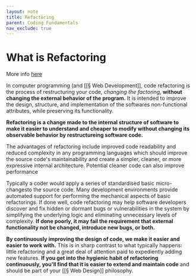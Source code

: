 ```yaml
---
layout: note
title: Refactoring
parent: Coding Fundamentals
nav_exclude: true
---
```


# What is Refactoring
More info [here](https://lispcast.com/stop-refactoring-and-start-factoring/)

In computer programming (and [[§ Web Development]], code refactoring is the process of restructuring your code, *changing the factoring,* **without changing the external behavior of the program.** It is intended to improve the design, structure, and implementation of the softwares non-functional attributes, while preserving its functionality.

**Refactoring is a change made to the internal structure of software to make it easier to understand and cheaper to modify without changing its observable behavior by restructureing software code.**

The advantages of refactoring include improved code readability and reduced complexity in any programming languages which should improve the source code's maintainability and create a simpler, cleaner, or more expressive internal architecture. Potential cleaner code can also improve performance

Typically a coder would apply a series of standardised basic micro-changesto the source code. Many development environments provide automated support for performing the mechanical aspects of basic refactorings. If done well, code refactoring may help software developers discover and fix hidden or dormant bugs or vulnerabilities in the system by simplifying the underlying logic and eliminating unnecessary levels of complexity. **If done poorly, it may fail the requirement that external functionality not be changed, introduce new bugs, or both.**

**By continuously improving the design of code, we make it easier and easier to work with.** This is in sharp contrast to what typically happens: little refactoring and a great deal of attention paid to expediently adding new features. **If you get into the hygienic habit of refactoring continuously, you'll find that it is easier to extend and maintain code** and should be part of your [[§ Web Design]] philosophy.